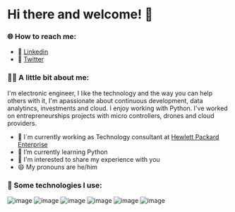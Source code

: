 

# Hi there and welcome! 👋

### :globe_with_meridians: How to reach me:
* :link: [Linkedin](https://www.linkedin.com/in/angelille)
* :link: [Twitter](https://twitter.com/illeskz?lang=es)


### :pouting_man: A little bit about me:
I'm electronic engineer, I like the technology and the way you can help others with it, I'm apassionate about continuous development, data analytincs, investments and cloud. I enjoy working with Python. I've worked on entrepreneurships projects with micro controllers, drones and cloud providers. 

- 🔭 I´m currently working as Technology consultant at [Hewlett Packard Enterprise](http://www.hpe.com/)
- 🌱 I’m currently learning Python
- 💬 I'm interested to share my experience with you
- 😄 My pronouns are he/him 


### :toolbox: Some technologies I use:
![image](https://img.shields.io/badge/Python-3776AB?style=for-the-badge&logo=python&logoColor=white) ![image](https://img.shields.io/badge/Amazon_AWS-FF9900?style=for-the-badge&logo=amazonaws&logoColor=white) ![image](https://img.shields.io/badge/Jupyter-F37626.svg?&style=for-the-badge&logo=Jupyter&logoColor=white) ![image](https://img.shields.io/badge/C%2B%2B-00599C?style=for-the-badge&logo=c%2B%2B&logoColor=white) ![image](https://img.shields.io/badge/Visual_Studio_Code-0078D4?style=for-the-badge&logo=visual%20studio%20code&logoColor=white) ![image](https://img.shields.io/badge/Microsoft_Excel-217346?style=for-the-badge&logo=microsoft-excel&logoColor=white)



<!--
**Illeskz/Illeskz** is a ✨ _special_ ✨ repository because its `README.md` (this file) appears on your GitHub profile.

Here are some ideas to get you started:

 🔭 I’m currently working on ...
- 🌱 I’m currently learning ...
- 👯 I’m looking to collaborate on ...
- 🤔 I’m looking for help with ...
- 💬 Ask me about ...
- 📫 How to reach me: ...
- 😄 Pronouns: ...
- ⚡ Fun fact: ...
-->
